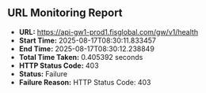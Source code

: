 ## URL Monitoring Report

- **URL:** https://api-gw1-prod1.fisglobal.com/gw/v1/health
- **Start Time:** 2025-08-17T08:30:11.833457
- **End Time:** 2025-08-17T08:30:12.238849
- **Total Time Taken:** 0.405392 seconds
- **HTTP Status Code:** 403
- **Status:** Failure
- **Failure Reason:** HTTP Status Code: 403
